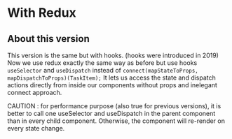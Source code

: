 # With Redux

## About this version

This version is the same but with hooks. (hooks were introduced in 2019)
Now we use redux exactly the same way as before but use hooks `useSelector` and `useDispatch` instead of `connect(mapStateToProps, mapDispatchToProps)(TaskItem);`
It lets us access the state and dispatch actions directly from inside our components without props and inelegant connect approach.

CAUTION : for performance purpose (also true for previous versions), it is better
to call one useSelector and useDispatch in the parent component than in every child component. Otherwise, the component will re-render on every state change.

